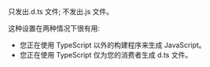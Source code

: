 只发出.d.ts 文件; 不发出.js 文件。

这种设置在两种情况下很有用:
- 您正在使用 TypeScript 以外的构建程序来生成 JavaScript。
- 您正在使用 TypeScript 仅为您的消费者生成 d.ts 文件。